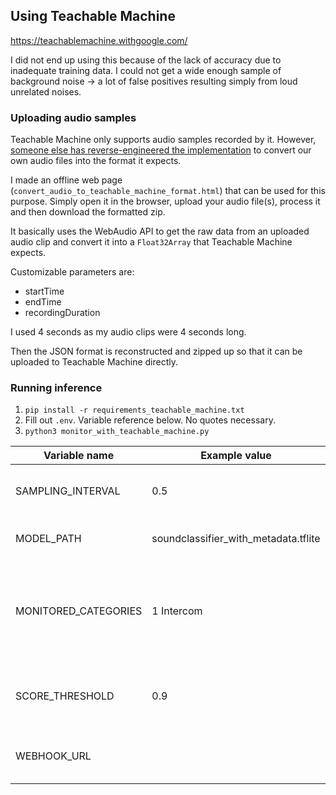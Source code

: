 ## Using Teachable Machine

https://teachablemachine.withgoogle.com/

I did not end up using this because of the lack of accuracy due to inadequate training data. I could not get a wide enough sample of background noise -> a lot of false positives resulting simply from loud unrelated noises.

### Uploading audio samples

Teachable Machine only supports audio samples recorded by it. However, [someone else has reverse-engineered the implementation](https://discuss.tensorflow.org/t/custom-audio-classification-with-teachable-machine/5332/6) to convert our own audio files into the format it expects.

I made an offline web page (`convert_audio_to_teachable_machine_format.html`) that can be used for this purpose. Simply open it in the browser, upload your audio file(s), process it and then download the formatted zip.

It basically uses the WebAudio API to get the raw data from an uploaded audio clip and convert it into a `Float32Array` that Teachable Machine expects.

Customizable parameters are:

- startTime
- endTime
- recordingDuration

I used 4 seconds as my audio clips were 4 seconds long.

Then the JSON format is reconstructed and zipped up so that it can be uploaded to Teachable Machine directly.

### Running inference

1. `pip install -r requirements_teachable_machine.txt`
1. Fill out `.env`. Variable reference below. No quotes necessary.
1. `python3 monitor_with_teachable_machine.py`

| Variable name        | Example value                        | Description                                                                          |
| -------------------- | ------------------------------------ | ------------------------------------------------------------------------------------ |
| SAMPLING_INTERVAL    | 0.5                                  | Runs inference every 0.5 seconds                                                     |
| MODEL_PATH           | soundclassifier_with_metadata.tflite | Path to the downloaded model                                                         |
| MONITORED_CATEGORIES | 1 Intercom                           | Labeled categories (separate by comma for multiple categories) to raise an alert for |
| SCORE_THRESHOLD      | 0.9                                  | Threshold for category score to raise an alert.                                      |
| WEBHOOK_URL          |                                      | URL to call in order to raise an alert.                                              |
